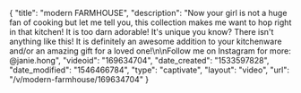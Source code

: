 {
    "title": "modern FARMHOUSE",
    "description": "Now your girl is not a huge fan of cooking but let me tell you, this collection makes me want to hop right in that kitchen! It is too darn adorable! It's unique you know? There isn't anything like this! It is definitely an awesome addition to your kitchenware and\/or an amazing gift for a loved one!\n\nFollow me on Instagram for more: @janie.hong",
    "videoid": "169634704",
    "date_created": "1533597828",
    "date_modified": "1546466784",
    "type": "captivate",
    "layout": "video",
    "url": "\/v\/modern-farmhouse\/169634704"
}